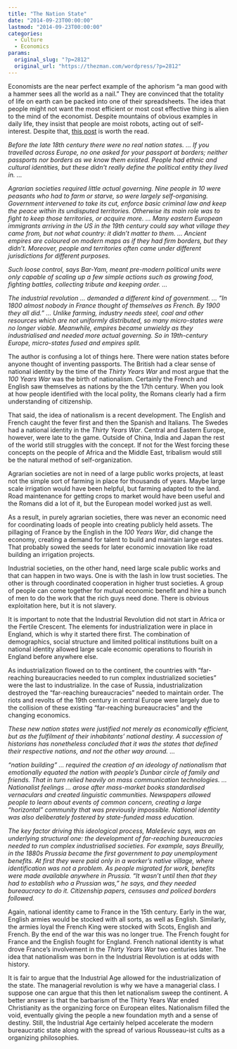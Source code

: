 ```yaml
---
title: "The Nation State"
date: "2014-09-23T00:00:00"
lastmod: "2014-09-23T00:00:00"
categories:
  - Culture
  - Economics
params:
  original_slug: "?p=2812"
  original_url: "https://thezman.com/wordpress/?p=2812"
---
```


Economists are the near perfect example of the aphorism “a man good with
a hammer sees all the world as a nail.” They are convinced that the
totality of life on earth can be packed into one of their spreadsheets.
The idea that people might not want the most efficient or most cost
effective thing is alien to the mind of the economist. Despite mountains
of obvious examples in daily life, they insist that people are moist
robots, acting out of self-interest. Despite that, <a
href="http://www.overcomingbias.com/2014/09/did-industry-cause-nations.html"
rel="noopener noreferrer" target="_blank">this post</a> is worth the
read.

*Before the late 18th century there were no real nation states. … If you
travelled across Europe, no one asked for your passport at borders;
neither passports nor borders as we know them existed. People had ethnic
and cultural identities, but these didn’t really define the political
entity they lived in. …*

*Agrarian societies required little actual governing. Nine people in 10
were peasants who had to farm or starve, so were largely
self-organising. Government intervened to take its cut, enforce basic
criminal law and keep the peace within its undisputed territories.
Otherwise its main role was to fight to keep those territories, or
acquire more. … Many eastern European immigrants arriving in the US in
the 19th century could say what village they came from, but not what
country: it didn’t matter to them. … Ancient empires are coloured on
modern maps as if they had firm borders, but they didn’t. Moreover,
people and territories often came under different jurisdictions for
different purposes.*

*Such loose control, says Bar-Yam, meant pre-modern political units were
only capable of scaling up a few simple actions such as growing food,
fighting battles, collecting tribute and keeping order. …*

*The industrial revolution … demanded a different kind of government. …
“In 1800 almost nobody in France thought of themselves as French. By
1900 they all did.” … Unlike farming, industry needs steel, coal and
other resources which are not uniformly distributed, so many
micro-states were no longer viable. Meanwhile, empires became unwieldy
as they industrialised and needed more actual governing. So in
19th-century Europe, micro-states fused and empires split.*

The author is confusing a lot of things here. There were nation states
before anyone thought of inventing passports. The British had a clear
sense of national identity by the time of the *Thirty Years War* and
most argue that the *100 Years War* was the birth of nationalism.
Certainly the French and English saw themselves as nations by the the
17th century. When you look at how people identified with the local
polity, the Romans clearly had a firm understanding of citizenship.

That said, the idea of nationalism is a recent development. The English
and French caught the fever first and then the Spanish and Italians. The
Swedes had a national identity in the *Thirty Years War*. Central and
Eastern Europe, however, were late to the game. Outside of China, India
and Japan the rest of the world still struggles with the concept. If not
for the West forcing these concepts on the people of Africa and the
Middle East, tribalism would still be the natural method of
self-organization.

Agrarian societies are not in need of a large public works projects, at
least not the simple sort of farming in place for thousands of years.
Maybe large scale irrigation would have been helpful, but farming
adapted to the land. Road maintenance for getting crops to market would
have been useful and the Romans did a lot of it, but the European model
worked just as well.

As a result, in purely agrarian societies, there was never an economic
need for coordinating loads of people into creating publicly held
assets. The pillaging of France by the English in the *100 Years War*,
did change the economy, creating a demand for talent to build and
maintain large estates. That probably sowed the seeds for later economic
innovation like road building an irrigation projects.

Industrial societies, on the other hand, need large scale public works
and that can happen in two ways. One is with the lash in low trust
societies. The other is through coordinated cooperation in higher trust
societies. A group of people can come together for mutual economic
benefit and hire a bunch of men to do the work that the rich guys need
done. There is obvious exploitation here, but it is not slavery.

It is important to note that the Industrial Revolution did not start in
Africa or the Fertile Crescent. The elements for industrialization were
in place in England, which is why it started there first. The
combination of demographics, social structure and limited political
institutions built on a national identity allowed large scale economic
operations to flourish in England before anywhere else.

As industrialization flowed on to the continent, the countries with
“far-reaching bureaucracies needed to run complex industrialized
societies” were the last to industrialize. In the case of Russia,
industrialization destroyed the “far-reaching bureaucracies” needed to
maintain order. The riots and revolts of the 19th century in central
Europe were largely due to the collision of these existing “far-reaching
bureaucracies” and the changing economics.

*These new nation states were justified not merely as economically
efficient, but as the fulfilment of their inhabitants’ national destiny.
A succession of historians has nonetheless concluded that it was the
states that defined their respective nations, and not the other way
around. …*

*“nation building” … required the creation of an ideology of nationalism
that emotionally equated the nation with people’s Dunbar circle of
family and friends. That in turn relied heavily on mass communication
technologies. … Nationalist feelings … arose after mass-market books
standardised vernaculars and created linguistic communities. Newspapers
allowed people to learn about events of common concern, creating a large
“horizontal” community that was previously impossible. National identity
was also deliberately fostered by state-funded mass education.*

*The key factor driving this ideological process, Maleševic says, was an
underlying structural one: the development of far-reaching bureaucracies
needed to run complex industrialised societies. For example, says
Breuilly, in the 1880s Prussia became the first government to pay
unemployment benefits. At first they were paid only in a worker’s native
village, where identification was not a problem. As people migrated for
work, benefits were made available anywhere in Prussia. “It wasn’t until
then that they had to establish who a Prussian was,” he says, and they
needed bureaucracy to do it. Citizenship papers, censuses and policed
borders followed.*

Again, national identity came to France in the 15th century. Early in
the war, English armies would be stocked with all sorts, as well as
English. Similarly, the armies loyal the French King were stocked with
Scots, English and French. By the end of the war this was no longer
true. The French fought for France and the English fought for England.
French national identity is what drove France’s involvement in the
*Thirty Years War* two centuries later. The idea that nationalism was
born in the Industrial Revolution is at odds with history.

It is fair to argue that the Industrial Age allowed for the
industrialization of the state. The managerial revolution is why we have
a managerial class. I suppose one can argue that this then let
nationalism sweep the continent. A better answer is that the barbarism
of the Thirty Years War ended Christianity as the organizing force on
European elites. Nationalism filled the void, eventually giving the
people a new foundation myth and a sense of destiny. Still, the
Industrial Age certainly helped accelerate the modern bureaucratic state
along with the spread of various Rousseau-ist cults as a organizing
philosophies.
